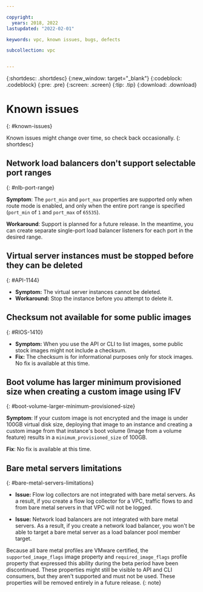 ```yaml
---

copyright:
  years: 2018, 2022
lastupdated: "2022-02-01"

keywords: vpc, known issues, bugs, defects

subcollection: vpc


---
```


{:shortdesc: .shortdesc}
{:new_window: target="_blank"}
{:codeblock: .codeblock}
{:pre: .pre}
{:screen: .screen}
{:tip: .tip}
{:download: .download}

# Known issues
{: #known-issues}

Known issues might change over time, so check back occasionally.
{: shortdesc}

## Network load balancers don't support selectable port ranges
{: #nlb-port-range}

**Symptom**:  The `port_min` and `port_max` properties are supported only when route mode is enabled, and only when the entire port range is specified (`port_min` of `1` and `port_max` of `65535`). 

**Workaround**: Support is planned for a future release.  In the meantime, you can create separate single-port load balancer listeners for each port in the desired range.

## Virtual server instances must be stopped before they can be deleted
{: #API-1144}

- **Symptom:** The virtual server instances cannot be deleted.
- **Workaround:** Stop the instance before you attempt to delete it.

## Checksum not available for some public images
{: #RIOS-1410}

- **Symptom:** When you use the API or CLI to list images, some public stock images might not include a checksum. 
- **Fix:** The checksum is for informational purposes only for stock images. No fix is available at this time. 

## Boot volume has larger minimum provisioned size when creating a custom image using IFV 
{: #boot-volume-larger-minimum-provisioned-size}

**Symptom**: If your custom image is not encrypted and the image is under 100GB virtual disk size, deploying that image to an instance and creating a custom image from that instance's boot volume (Image from a volume feature) results in a `minimum_provisioned_size` of 100GB.

**Fix**: No fix is available at this time.

## Bare metal servers limitations
{: #bare-metal-servers-limitations}

- **Issue:** Flow log collectors are not integrated with bare metal servers. As a result, if you create a flow log collector for a VPC, traffic flows to and from bare metal servers in that VPC will not be logged.

- **Issue:** Network load balancers are not integrated with bare metal servers. As a result, if you create a network load balancer, you won't be able to target a bare metal server as a load balancer pool member target.

Because all bare metal profiles are VMware certified, the `supported_image_flags` image property and `required_image_flags` profile property that expressed this ability during the beta period have been discontinued. These properties might still be visible to API and CLI consumers, but they aren't supported and must not be used. These properties will be removed entirely in a future release.
{: note}
